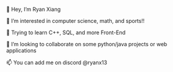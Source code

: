 👋 Hey, I’m Ryan Xiang

👀 I’m interested in computer science, math, and sports!!

🌱 Trying to learn C++, SQL, and more Front-End

💞️ I’m looking to collaborate on some python/java projects or web applications

📫 You can add me on discord @ryanx13


<!---
RyanXiang13/RyanXiang13 is a ✨ special ✨ repository because its `README.md` (this file) appears on your GitHub profile.
You can click the Preview link to take a look at your changes.
--->
